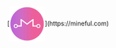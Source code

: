 <p align="center">
  [<img align="center" width="80" src="mineful_logo.png"/>](https://mineful.com)
</p>
